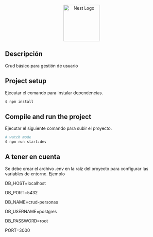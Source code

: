 <p align="center">
  <a href="http://nestjs.com/" target="blank"><img src="https://nestjs.com/img/logo-small.svg" width="120" alt="Nest Logo" /></a>
</p>

## Descripción

Crud básico para gestión de usuario

## Project setup

Ejecutar el comando para instalar dependencias.

```bash
$ npm install
```

## Compile and run the project

Ejecutar el siguiente comando para subir el proyecto.

```bash
# watch mode
$ npm run start:dev

```

## A tener en cuenta

Se debe crear el archivo .env en la raíz del proyecto para configurar las variables de entorno. Ejemplo

DB_HOST=localhost

DB_PORT=5432

DB_NAME=crud-personas

DB_USERNAME=postgres

DB_PASSWORD=root

PORT=3000

